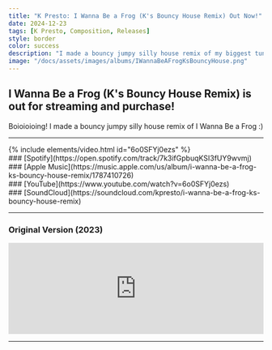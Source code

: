 ```yaml
---
title: "K Presto: I Wanna Be a Frog (K's Bouncy House Remix) Out Now!"
date: 2024-12-23
tags: [K Presto, Composition, Releases]
style: border
color: success
description: "I made a bouncy jumpy silly house remix of my biggest tune."
image: "/docs/assets/images/albums/IWannaBeAFrogKsBouncyHouse.png"
---
```


## I Wanna Be a Frog (K's Bouncy House Remix) is out for streaming and purchase!

Boioioioing! I made a bouncy jumpy silly house remix of I Wanna Be a Frog :)

<hr>
{% include elements/video.html id="6o0SFYj0ezs" %}

<div class="row" markdown="1">
<div class="col" markdown="1">
### [Spotify](https://open.spotify.com/track/7k3ifGpbuqKSI3fUY9wvmj)
</div>

<div class="col" markdown="1">
### [Apple Music](https://music.apple.com/us/album/i-wanna-be-a-frog-ks-bouncy-house-remix/1787410726)
</div>

<div class="col" markdown="1">
### [YouTube](https://www.youtube.com/watch?v=6o0SFYj0ezs)
</div>

<div class="col" markdown="1">
### [SoundCloud](https://soundcloud.com/kpresto/i-wanna-be-a-frog-ks-bouncy-house-remix)
</div>
</div>
<hr>

### Original Version (2023)
<iframe width="100%" height="180" scrolling="no" frameborder="no" allow="autoplay" src="https://w.soundcloud.com/player/?url=https%3A//api.soundcloud.com/tracks/1421624236&color=%23198b35&auto_play=false&hide_related=false&show_comments=true&show_user=true&show_reposts=false&show_teaser=true&visual=true"></iframe>
<hr>
